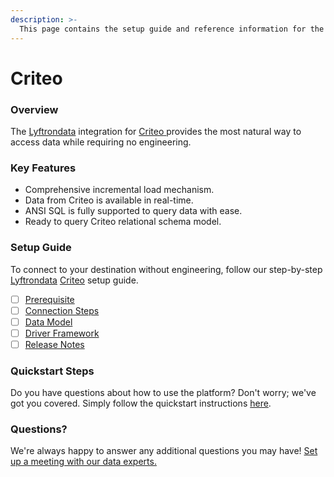 ```yaml
---
description: >-
  This page contains the setup guide and reference information for the Criteo source connector.
---
```


# Criteo

### Overview

The [Lyftrondata](https://www.lyftrondata.com/) integration for [Criteo](https://www.lyftrondata.com/integration/criteo/)[ ](https://www.lyftrondata.com/integration/criteo/)provides the most natural way to access data while requiring no engineering.

### Key Features

* Comprehensive incremental load mechanism.
* Data from Criteo is available in real-time.&#x20;
* ANSI SQL is fully supported to query data with ease.
* Ready to query Criteo relational schema model.

### Setup Guide

To connect to your destination without engineering, follow our step-by-step [Lyftrondata](https://www.lyftrondata.com/)  [Criteo](https://www.lyftrondata.com/integration/criteo/) setup guide.

* [ ] [Prerequisite](../../marketing-analytics/criteo/prerequisite.md)
* [ ] [Connection Steps](../../marketing-analytics/criteo/connection-steps.md)
* [ ] [Data Model](../../marketing-analytics/criteo/data-model/)
* [ ] [Driver Framework](../../marketing-analytics/criteo/driver-framework/)
* [ ] [Release Notes](../../marketing-analytics/criteo/release-notes.md)

### Quickstart Steps

Do you have questions about how to use the platform? Don't worry; we've got you covered. Simply follow the quickstart instructions [here](../../../quickstart-steps.md).

### Questions? <a href="#questions" id="questions"></a>

We're always happy to answer any additional questions you may have! [Set up a meeting with our data experts.](https://www.lyftrondata.com/book-a-meeting/)

